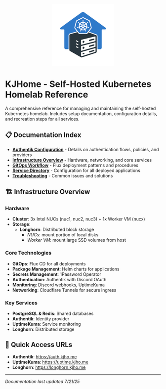 <div align="center">
  <img src="https://github.com/kylejschultz/kjho.me/raw/docs/assets/images/logo_transparent.png" alt="KJHome Logo" width="200" />
</div>

# KJHome - Self-Hosted Kubernetes Homelab Reference

A comprehensive reference for managing and maintaining the self-hosted Kubernetes homelab. Includes setup documentation, configuration details, and recreation steps for all services.

## 📋 Documentation Index

- [**Authentik Configuration**](Authentik-Configuration) - Details on authentication flows, policies, and providers
- [**Infrastructure Overview**](Infrastructure-Overview) - Hardware, networking, and core services
- [**GitOps Workflow**](GitOps-Workflow) - Flux deployment patterns and procedures
- [**Service Directory**](Service-Directory) - Configuration for all deployed applications
- [**Troubleshooting**](Troubleshooting) - Common issues and solutions

## 🏗️ Infrastructure Overview

### Hardware
- **Cluster**: 3x Intel NUCs (nuc1, nuc2, nuc3) + 1x Worker VM (nucx)
- **Storage**:
    - **Longhorn**: Distributed block storage
        - *NUCs*: mount portion of local disks
        - *Worker VM*: mount large SSD volumes from host

### Core Technologies
- **GitOps**: Flux CD for all deployments
- **Package Management**: Helm charts for applications
- **Secrets Management**: 1Password Operator
- **Authentication**: Authentik with Discord OAuth
- **Monitoring**: Discord webhooks, UptimeKuma
- **Networking**: Cloudflare Tunnels for secure ingress

### Key Services
- **PostgreSQL & Redis**: Shared databases
- **Authentik**: Identity provider
- **UptimeKuma**: Service monitoring
- **Longhorn**: Distributed storage

## 🔗 Quick Access URLs

- **Authentik**: https://auth.kjho.me
- **UptimeKuma**: https://uptime.kjho.me
- **Longhorn**: https://longhorn.kjho.me

---

*Documentation last updated 7/21/25*
